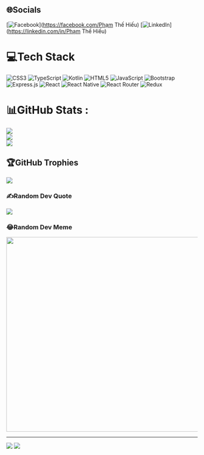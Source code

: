 
## 🌐Socials
[![Facebook](https://img.shields.io/badge/Facebook-%231877F2.svg?logo=Facebook&logoColor=white)](https://facebook.com/Phạm Thế Hiếu) [![LinkedIn](https://img.shields.io/badge/LinkedIn-%230077B5.svg?logo=linkedin&logoColor=white)](https://linkedin.com/in/Phạm Thế Hiếu) 

# 💻Tech Stack
![CSS3](https://img.shields.io/badge/css3-%231572B6.svg?style=for-the-badge&logo=css3&logoColor=white) ![TypeScript](https://img.shields.io/badge/typescript-%23007ACC.svg?style=for-the-badge&logo=typescript&logoColor=white) ![Kotlin](https://img.shields.io/badge/kotlin-%230095D5.svg?style=for-the-badge&logo=kotlin&logoColor=white) ![HTML5](https://img.shields.io/badge/html5-%23E34F26.svg?style=for-the-badge&logo=html5&logoColor=white) ![JavaScript](https://img.shields.io/badge/javascript-%23323330.svg?style=for-the-badge&logo=javascript&logoColor=%23F7DF1E) ![Bootstrap](https://img.shields.io/badge/bootstrap-%23563D7C.svg?style=for-the-badge&logo=bootstrap&logoColor=white) ![Express.js](https://img.shields.io/badge/express.js-%23404d59.svg?style=for-the-badge&logo=express&logoColor=%2361DAFB) ![React](https://img.shields.io/badge/react-%2320232a.svg?style=for-the-badge&logo=react&logoColor=%2361DAFB) ![React Native](https://img.shields.io/badge/react_native-%2320232a.svg?style=for-the-badge&logo=react&logoColor=%2361DAFB) ![React Router](https://img.shields.io/badge/React_Router-CA4245?style=for-the-badge&logo=react-router&logoColor=white) ![Redux](https://img.shields.io/badge/redux-%23593d88.svg?style=for-the-badge&logo=redux&logoColor=white)
# 📊GitHub Stats :
![](https://github-readme-stats.vercel.app/api?username=phamthehieu&theme=dracula&hide_border=false&include_all_commits=false&count_private=false)<br/>
![](https://github-readme-streak-stats.herokuapp.com/?user=phamthehieu&theme=dracula&hide_border=false)<br/>
![](https://github-readme-stats.vercel.app/api/top-langs/?username=phamthehieu&theme=dracula&hide_border=false&include_all_commits=false&count_private=false&layout=compact)

## 🏆GitHub Trophies
![](https://github-trophies.vercel.app/?username=phamthehieu&theme=radical&no-frame=false&no-bg=false&margin-w=4)

### ✍️Random Dev Quote
![](https://quotes-github-readme.vercel.app/api?type=horizontal&theme=radical)

### 😂Random Dev Meme
<img src="https://random-memer.herokuapp.com/" width="512px"/>

---
[![](https://visitcount.itsvg.in/api?id=phamthehieu&icon=3&color=11)](https://visitcount.itsvg.in)
<a href="https://visitcount.itsvg.in">
  <img src="https://visitcount.itsvg.in/api?id=phamthehieu&label=Profile%20Views&pretty=false" />
</a>
